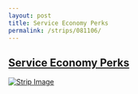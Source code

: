 ```yaml
---
layout: post
title: Service Economy Perks
permalink: /strips/081106/
---
```


## [Service Economy Perks](/strips/081106/)

<a href='../images/ph081106.jpg'><img src='../images/ph081106.jpg' alt='Strip Image' /></a>


<!-- include copyright-strip.html -->